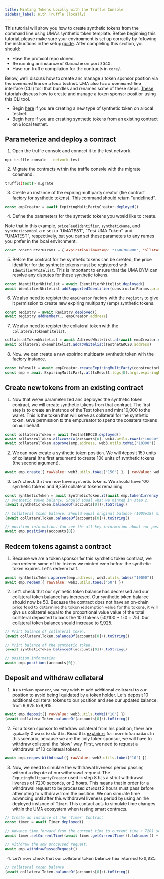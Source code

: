 ```yaml
---
title: Minting Tokens Locally with the Truffle Console
sidebar_label: With Truffle (locally)
---
```


This tutorial will show you how to create synthetic tokens from the command line using UMA’s synthetic token template. Before beginning this tutorial, please make sure your environment is set up correctly by following the instructions in the setup [guide](tutorials/setup.md). After completing this section, you should:

- Have the protocol repo cloned.
- Be running an instance of Ganache on port 9545.
- Have run truffle compilation for the contracts in `core/`.

Below, we’ll discuss how to create and manage a token sponsor position via the command line on a local testnet.
UMA also has a command-line interface (CLI) tool that bundles and renames some of these steps.
[These](tutorials/cli-tool.md) tutorials discuss how to create and manage a token sponsor position using this CLI tool.

- Begin [here](#parameterize-and-deploy-a-contract) if you are creating a new type of synthetic token on a local testnet.
- Begin [here](#create-new-tokens-from-an-existing-contract) if you are creating synthetic tokens from an existing contract on a local testnet.

## Parameterize and deploy a contract

1. Open the truffle console and connect it to the test network.

```bash
npx truffle console --network test
```

2. Migrate the contracts within the truffle console with the migrate command:

```bash
truffle(test)> migrate
```

3. Create an instance of the expiring multiparty creator (the contract factory for synthetic tokens).
   This command should return “undefined”.

```js
const empCreator = await ExpiringMultiPartyCreator.deployed()
```

4. Define the parameters for the synthetic tokens you would like to create.

Note that in this example, `priceFeedIdentifier`, `syntheticName`, and `syntheticSymbol` are set to "UMATEST", "Test UMA Token", and "UMATEST", respectively, but you can set these parameters to any names you prefer in the local environment. <!-- TODO: add link to process for adding identifiers to mainnet when that doc is ready -->

<!-- prettier-ignore -->
```js
const constructorParams = { expirationTimestamp: "1606780800", collateralAddress: TestnetERC20.address, priceFeedIdentifier: web3.utils.utf8ToHex("UMATEST"), syntheticName: "Test UMA Token", syntheticSymbol: "UMATEST", collateralRequirement: { rawValue: web3.utils.toWei("1.5") }, disputeBondPct: { rawValue: web3.utils.toWei("0.1") }, sponsorDisputeRewardPct: { rawValue: web3.utils.toWei("0.1") }, disputerDisputeRewardPct: { rawValue: web3.utils.toWei("0.1") }, minSponsorTokens: { rawValue: '100000000000000' }, timerAddress: Timer.address }
```

5. Before the contract for the synthetic tokens can be created, the price identifier for the synthetic tokens must be registered with `IdentifierWhitelist`.
   This is important to ensure that the UMA DVM can resolve any disputes for these synthetic tokens.

```js
const identifierWhitelist = await IdentifierWhitelist.deployed()
await identifierWhitelist.addSupportedIdentifier(constructorParams.priceFeedIdentifier)
```

6. We also need to register the `empCreator` factory with the `registry` to give it permission to create new expiring multiparty (emp) synthetic tokens.

```js
const registry = await Registry.deployed()
await registry.addMember(1, empCreator.address)
```

7. We also need to register the collateral token with the `collateralTokenWhitelist`.

```js
collateralTokenWhitelist = await AddressWhitelist.at(await empCreator.collateralTokenWhitelist())
await collateralTokenWhitelist.addToWhitelist(TestnetERC20.address)
```

8. Now, we can create a new expiring multiparty synthetic token with the factory instance.

```js
const txResult = await empCreator.createExpiringMultiParty(constructorParams)
const emp = await ExpiringMultiParty.at(txResult.logs[0].args.expiringMultiPartyAddress)
```

## Create new tokens from an existing contract

1. Now that we’ve parameterized and deployed the synthetic token contract, we will create synthetic tokens from that contract.
   The first step is to create an instance of the Test token and mint 10,000 to the wallet.
   This is the token that will serve as collateral for the synthetic token.
   Give permission to the empCreator to spend the collateral tokens on our behalf.

```js
const collateralToken = await TestnetERC20.deployed()
await collateralToken.allocateTo(accounts[0], web3.utils.toWei("10000"))
await collateralToken.approve(emp.address, web3.utils.toWei("10000"))
```

2. We can now create a synthetic token position. We will deposit 150 units of collateral (the first argument) to create 100 units of synthetic tokens (the second argument).

```js
await emp.create({ rawValue: web3.utils.toWei("150") }, { rawValue: web3.utils.toWei("100") })
```

3. Let’s check that we now have synthetic tokens. We should have 100 synthetic tokens and 9,850 collateral tokens remaining.

<!-- prettier-ignore -->
```js
const syntheticToken = await SyntheticToken.at(await emp.tokenCurrency())
// synthetic token balance. Should equal what we minted in step 2.
(await syntheticToken.balanceOf(accounts[0])).toString()

// Collateral token balance. Should equal original balance (1000e18) minus deposit (150e18).
(await collateralToken.balanceOf(accounts[0])).toString()

// position information. Can see the all key information about our position.
await emp.positions(accounts[0])
```

## Redeem tokens against a contract

1. Because we are a token sponsor for this synthetic token contract, we can redeem some of the tokens we minted even before the synthetic token expires. Let's redeem half.

```js
await syntheticToken.approve(emp.address, web3.utils.toWei("10000"))
await emp.redeem({ rawValue: web3.utils.toWei("50") })
```

2. Let’s check that our synthetic token balance has decreased and our collateral token balance has increased.
   Our synthetic token balance should now be 50.
   Because the contract does not have an on-chain price feed to determine the token redemption value for the tokens, it will give us collateral equal to the proportional value value of the total collateral deposited to back the 100 tokens (50/100 \* 150 = 75).
   Our collateral token balance should increase to 9,925.

<!-- prettier-ignore -->
```js
// Print balance of collateral token.
(await collateralToken.balanceOf(accounts[0])).toString()

// Print balance of the synthetic token.
(await syntheticToken.balanceOf(accounts[0])).toString()

// position information
await emp.positions(accounts[0])
```

## Deposit and withdraw collateral

1. As a token sponsor, we may wish to add additional collateral to our position to avoid being liquidated by a token holder.
   Let’s deposit 10 additional collateral tokens to our position and see our updated balance, from 9,925 to 9,915.

<!-- prettier-ignore -->
```js
await emp.deposit({ rawValue: web3.utils.toWei("10") })
(await collateralToken.balanceOf(accounts[0])).toString()
```

2. For a token sponsor to withdraw collateral from his position, there are typically 2 ways to do this.
   Read this [explainer](synthetic-tokens/explainer.md) for more information.
   In this scenario, because we are the only token sponsor, we will have to withdraw collateral the “slow” way. First, we need to request a withdrawal of 10 collateral tokens.

```js
await emp.requestWithdrawal({ rawValue: web3.utils.toWei("10") })
```

3. Now, we need to simulate the withdrawal liveness period passing without a dispute of our withdrawal request. The `ExpiringMultipartyCreator` used in step 8 has a strict withdrawal liveness of 7200 seconds, or 2 hours. This means that in order for a withdrawal request to be processed _at least_ 2 hours must pass before attempting to withdraw from the position. We can simulate time advancing until after this withdrawal liveness period by using an the deployed instance of `Timer`. This contact acts to simulate time changes within the UMA ecosystem when testing smart contracts.

```js
// Create an instance of the `Timer` Contract
const timer = await Timer.deployed()

// Advance time forward from the current time to current time + 7201 seconds
await timer.setCurrentTime((await timer.getCurrentTime()).toNumber() + 7201)

// Withdraw the now processed request.
await emp.withdrawPassedRequest()
```

4. Let’s now check that our collateral token balance has returned to 9,925.

<!-- prettier-ignore -->
```js
// collateral token balance
(await collateralToken.balanceOf(accounts[0])).toString()
```

<!--

--END OF TUTORIAL--
Notes: We might prefer to show people how to settle a contract after expiration using a CLI tool so they can change between token sponsor, token holder, and DVM voter personas more easily.

This is particularly relevant for settling a token after the expiration time, when as a token sponsor they might settle, as a voter they might decide on the final token redemption value, and as token holder they might redeem.
-->
